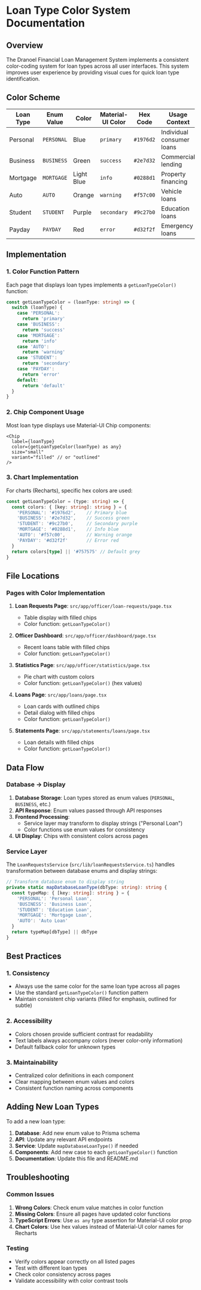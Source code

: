 # Loan Type Color System Documentation

## Overview

The Dranoel Financial Loan Management System implements a consistent color-coding system for loan types across all user interfaces. This system improves user experience by providing visual cues for quick loan type identification.

## Color Scheme

| Loan Type | Enum Value | Color | Material-UI Color | Hex Code | Usage Context |
|-----------|------------|-------|-------------------|----------|---------------|
| Personal  | `PERSONAL` | Blue | `primary` | `#1976d2` | Individual consumer loans |
| Business  | `BUSINESS` | Green | `success` | `#2e7d32` | Commercial lending |
| Mortgage  | `MORTGAGE` | Light Blue | `info` | `#0288d1` | Property financing |
| Auto      | `AUTO` | Orange | `warning` | `#f57c00` | Vehicle loans |
| Student   | `STUDENT` | Purple | `secondary` | `#9c27b0` | Education loans |
| Payday    | `PAYDAY` | Red | `error` | `#d32f2f` | Emergency loans |

## Implementation

### 1. Color Function Pattern

Each page that displays loan types implements a `getLoanTypeColor()` function:

```typescript
const getLoanTypeColor = (loanType: string) => {
  switch (loanType) {
    case 'PERSONAL':
      return 'primary'
    case 'BUSINESS':
      return 'success'
    case 'MORTGAGE':
      return 'info'
    case 'AUTO':
      return 'warning'
    case 'STUDENT':
      return 'secondary'
    case 'PAYDAY':
      return 'error'
    default:
      return 'default'
  }
}
```

### 2. Chip Component Usage

Most loan type displays use Material-UI Chip components:

```tsx
<Chip
  label={loanType}
  color={getLoanTypeColor(loanType) as any}
  size="small"
  variant="filled" // or "outlined"
/>
```

### 3. Chart Implementation

For charts (Recharts), specific hex colors are used:

```typescript
const getLoanTypeColor = (type: string) => {
  const colors: { [key: string]: string } = {
    'PERSONAL': '#1976d2',    // Primary blue
    'BUSINESS': '#2e7d32',    // Success green
    'STUDENT': '#9c27b0',     // Secondary purple
    'MORTGAGE': '#0288d1',    // Info blue
    'AUTO': '#f57c00',        // Warning orange
    'PAYDAY': '#d32f2f'       // Error red
  }
  return colors[type] || '#757575' // Default grey
}
```

## File Locations

### Pages with Color Implementation

1. **Loan Requests Page**: `src/app/officer/loan-requests/page.tsx`
   - Table display with filled chips
   - Color function: `getLoanTypeColor()`

2. **Officer Dashboard**: `src/app/officer/dashboard/page.tsx`
   - Recent loans table with filled chips
   - Color function: `getLoanTypeColor()`

3. **Statistics Page**: `src/app/officer/statistics/page.tsx`
   - Pie chart with custom colors
   - Color function: `getLoanTypeColor()` (hex values)

4. **Loans Page**: `src/app/loans/page.tsx`
   - Loan cards with outlined chips
   - Detail dialog with filled chips
   - Color function: `getLoanTypeColor()`

5. **Statements Page**: `src/app/statements/loans/page.tsx`
   - Loan details with filled chips
   - Color function: `getLoanTypeColor()`

## Data Flow

### Database → Display

1. **Database Storage**: Loan types stored as enum values (`PERSONAL`, `BUSINESS`, etc.)
2. **API Response**: Enum values passed through API responses
3. **Frontend Processing**:
   - Service layer may transform to display strings ("Personal Loan")
   - Color functions use enum values for consistency
4. **UI Display**: Chips with consistent colors across pages

### Service Layer

The `LoanRequestsService` (`src/lib/loanRequestsService.ts`) handles transformation between database enums and display strings:

```typescript
// Transform database enum to display string
private static mapDatabaseLoanType(dbType: string): string {
  const typeMap: { [key: string]: string } = {
    'PERSONAL': 'Personal Loan',
    'BUSINESS': 'Business Loan',
    'STUDENT': 'Education Loan',
    'MORTGAGE': 'Mortgage Loan',
    'AUTO': 'Auto Loan'
  }
  return typeMap[dbType] || dbType
}
```

## Best Practices

### 1. Consistency
- Always use the same color for the same loan type across all pages
- Use the standard `getLoanTypeColor()` function pattern
- Maintain consistent chip variants (filled for emphasis, outlined for subtle)

### 2. Accessibility
- Colors chosen provide sufficient contrast for readability
- Text labels always accompany colors (never color-only information)
- Default fallback color for unknown types

### 3. Maintainability
- Centralized color definitions in each component
- Clear mapping between enum values and colors
- Consistent function naming across components

## Adding New Loan Types

To add a new loan type:

1. **Database**: Add new enum value to Prisma schema
2. **API**: Update any relevant API endpoints
3. **Service**: Update `mapDatabaseLoanType()` if needed
4. **Components**: Add new case to each `getLoanTypeColor()` function
5. **Documentation**: Update this file and README.md

## Troubleshooting

### Common Issues

1. **Wrong Colors**: Check enum value matches in color function
2. **Missing Colors**: Ensure all pages have updated color functions
3. **TypeScript Errors**: Use `as any` type assertion for Material-UI color prop
4. **Chart Colors**: Use hex values instead of Material-UI color names for Recharts

### Testing

- Verify colors appear correctly on all listed pages
- Test with different loan types
- Check color consistency across pages
- Validate accessibility with color contrast tools
